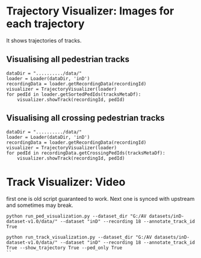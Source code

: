 # Trajectory Visualizer: Images for each trajectory

It shows trajectories of tracks.
## Visualising all pedestrian tracks

```
dataDir = "........../data/"
loader = Loader(dataDir, 'inD')
recordingData = loader.getRecordingData(recordingId)
visualizer = TrajectoryVisualizer(loader)
for pedId in loader.getSortedPedIds(tracksMetaDf):
    visualizer.showTrack(recordingId, pedId)
```

## Visualising all crossing pedestrian tracks

```
dataDir = "........../data/"
loader = Loader(dataDir, 'inD')
recordingData = loader.getRecordingData(recordingId)
visualizer = TrajectoryVisualizer(loader)
for pedId in recordingData.getCrossingPedIds(tracksMetaDf):
    visualizer.showTrack(recordingId, pedId)
```

# Track Visualizer: Video
first one is old script guaranteed to work. Next one is synced with upstream and sometimes may break.
```
python run_ped_visualization.py --dataset_dir "G:/AV datasets/inD-dataset-v1.0/data/" --dataset "inD" --recording 18 --annotate_track_id True

python run_track_visualization.py --dataset_dir "G:/AV datasets/inD-dataset-v1.0/data/" --dataset "inD" --recording 18 --annotate_track_id True --show_trajectory True --ped_only True 
``